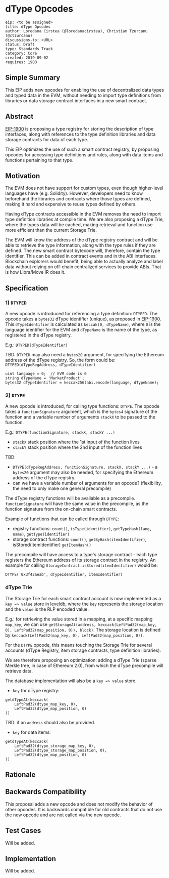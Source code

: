 # dType Opcodes

```
eip: <to be assigned>
title: dType Opcodes
author: Loredana Cirstea (@loredanacirstea), Christian Tzurcanu (@ctzurcanu)
discussions-to: <URL>
status: Draft
type: Standards Track
category: Core
created: 2019-09-02
requires: 1900
```

## Simple Summary

This EIP adds new opcodes for enabling the use of decentralized data types and typed data in the EVM, without needing to import type definitions from libraries or data storage contract interfaces in a new smart contract.


## Abstract

[EIP-1900](http://eips.ethereum.org/EIPS/eip-1900) is proposing a type registry for storing the description of type interfaces, along with references to the type definition libraries and data storage contracts for data of each type.

This EIP optimizes the use of such a smart contract registry, by proposing opcodes for accessing type definitions and rules, along with data items and functions pertaining to that type.


## Motivation

The EVM does not have support for custom types, even though higher-level languages have (e.g. Solidity). However, developers need to know beforehand the libraries and contracts where those types are defined, making it hard and expensive to reuse types defined by others.

Having dType contracts accessible in the EVM removes the need to import type definition libraries at compile time. We are also proposing a dType Trie, where the types data will be cached, making retrieval and function use more efficient than the current Storage Trie.

The EVM will know the address of the dType registry contract and will be able to retrieve the type information, along with the type rules if they are defined.
The new smart contract bytecode will, therefore, contain the type identifier. This can be added in contract events and in the ABI interfaces. Blockchain explorers would benefit, being able to actually analyze and label data without relying on off-chain centralized services to provide ABIs. That is how Libra/Move IR does it.

## Specification

### 1) `DTYPED`

A new opcode is introduced for referencing a type definition: `DTYPED`. The opcode takes a `bytes32` dType identifier (unique), as proposed in [EIP-1900](http://eips.ethereum.org/EIPS/eip-1900). This `dTypeIdentifier` is calculated as `keccak(0, dTypeName)`, where `0` is the language identifier for the EVM and `dTypeName` is the name of the type, as registered in the dType registry. 

E.g.: `DTYPED(dTypeIdentifier)`

TBD: `DTYPED` may also need a `bytes20` argument, for specifying the Ethereum address of the dType registry. So, the form could be: `DTYPED(dTypeRegAddress, dTypeIdentifier)`


```solidity
uint language = 0;  // EVM code is 0
string dTypeName = 'MarketProduct';
bytes32 dTypeIdentifier = keccak256(abi.encode(language, dTypeName);
```

### 2) `DTYPE`

A new opcode is introduced, for calling type functions: `DTYPE`. The opcode takes a `functionSignature` argument, which is the `bytes4` signature of the function and a variable number of arguments `stackX` to be passed to the function.

E.g.: `DTYPE(functionSignature, stackX, stackY ...)`
- `stackX` stack position where the 1st input of the function lives
- `stackY` stack position where the 2nd input of the function lives

TBD: 
- `DTYPE(dTypeRegAddress, functionSignature, stackX, stackY ...)` - a `bytes20` argument may also be needed, for specifying the Ethereum address of the dType registry. 
- can we have a variable number of arguments for an opcode? (flexibility, the need to only make one general precompile)

The dType registry functions will be available as a precompile. `functionSignature` will have the same value in the precompile, as the function signature from the on-chain smart contracts.

Example of functions that can be called through `DTYPE`:
- registry functions: `count()`, `isType(identifier)`, `getTypeHash(lang, name)`, `getType(identifier)`
- storage contract functions: `count()`, `getByHash(itemIdentifier)`, isStored(itemIdentifier) `getItemHash()`

The precompile will have access to a type's storage contract - each type registers the Ethereum address of its storage contract in the registry. An example for calling `StorageContract.isStored(itemIdentifier)` would be:
```
DTYPE('0x3f42aeab', dTypeIdentifier, itemIdentifier)
```

### dType Trie

The Storage Trie for each smart contract account is now implemented as a `key => value` store in leveldb, where the `key` represents the storage location and the `value` is the RLP encoded value.

E.g.: for retrieving the value stored in a mapping, at a specific mapping `map_key`, we can use `getStorageAt(address, keccack(LeftPad32(map_key, 0), LeftPad32(map_position, 0)), block)`. The storage location is defined by `keccack(LeftPad32(map_key, 0), LeftPad32(map_position, 0))`.

For the `DTYPE` opcode, this means touching the Storage Trie for several accounts (dType Registry, item storage contracts, type definition libraries).

We are therefore proposing an optimization: adding a dType Trie (sparse Merkle tree, in case of Ethereum 2.0), from which the dType precompile will retrieve data.

The database implementation will also be a `key => value` store.

- `key` for dType registry:
```
getdTypeAt(keccack(
    LeftPad32(dtype_map_key, 0),
    LeftPad32(dtype_map_position, 0)
))
```
TBD: if an `address` should also be provided.

- `key` for data items:
```
getdTypeAt(keccack(
    LeftPad32(dtype_storage_map_key, 0),
    LeftPad32(dtype_storage_map_position, 0),
    LeftPad32(dtype_map_position, 0)
))
```

## Rationale


## Backwards Compatibility

This proposal adds a new opcode and does not modify the behavior of other opcodes. It is backwards compatible for old contracts that do not use the new opcode and are not called via the new opcode.

## Test Cases

Will be added.

## Implementation

Will be added.
